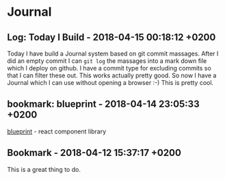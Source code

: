 # Journal


## Log: Today I Build - 2018-04-15 00:18:12 +0200

 Today I have build a Journal system based on git commit massages. After I did an empty commit I can
`git log` the massages into a mark down file which I deploy on github. I have a commit type for
excluding commits so that I can filter these out. This works actually pretty good. So now I have a
Journal which I can use without opening a browser :-) This is pretty cool.
 

## bookmark: blueprint - 2018-04-14 23:05:33 +0200

 [blueprint](http://blueprintjs.com/) - react component library
 

## Bookmark - 2018-04-12 15:37:17 +0200

 This is a great thing to do.
 

